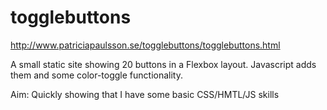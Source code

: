 # togglebuttons

http://www.patriciapaulsson.se/togglebuttons/togglebuttons.html

A small static site showing 20 buttons in a Flexbox layout. Javascript adds them and some color-toggle functionality.

Aim: Quickly showing that I have some basic CSS/HMTL/JS skills
